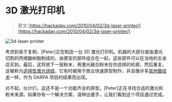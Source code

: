 # 3D 激光打印机

> 原文:[https://hackaday.com/2010/04/02/3d-laser-printer/](https://hackaday.com/2010/04/02/3d-laser-printer/)

![](../Images/6adda72a1b2ff1823adb0b6ba9690970.png "3d-laser-printer")

考虑到易于复制，[Peter]正在制造一台 3D 激光打印机。机器的大部分是由激光切割的丙烯酸树脂制成的，由便宜的部件组合在一起，这些部件可以在当地的五金店买到。最后，这将放下一层粉末，用激光融合粉末在你选择的轮廓，然后重复。这被称为[选择性激光烧结](http://en.wikipedia.org/wiki/Selective_laser_sintering)，它有时被用于商业快速原型制作，并且像许多[其他酷技术](http://hackaday.com/2009/11/11/single-wing-flight-based-on-maple-seed-aerodynamics/)一样，作为 DARPA 项目的结果而出现。

对不起，伙计们，这还不是一个功能齐全的原型。[Peter]正在寻找合适的激光和粉末来源。如果你有一个解决方案，请伸出援手，让我们看到这个项目通过完成。